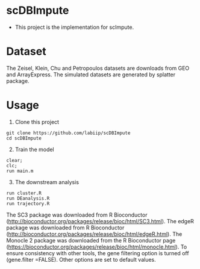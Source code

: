 # scDBImpute
* This project is the implementation for scImpute.
  
# Dataset
The Zeisel, Klein, Chu and Petropoulos datasets are downloads from GEO and ArrayExpress.
The simulated datasets are generated by splatter package.

# Usage

1. Clone this project
```
git clone https://github.com/labiip/scDBImpute
cd scDBImpute
```

2. Train the model
```
clear;
clc;
run main.m
```

3. The downstream analysis
```
run cluster.R
run DEanalysis.R
run trajectory.R
```

The SC3 package was downloaded from R Bioconductor (http://bioconductor.org/packages/release/bioc/html/SC3.html).
The edgeR package was downloaded from R Bioconductor (http://bioconductor.org/packages/release/bioc/html/edgeR.html).
The Monocle 2 package was downloaded from the R Bioconductor page (https://bioconductor.org/packages/release/bioc/html/monocle.html). 
To ensure consistency with other tools, the gene filtering option is turned off (gene.filter =FALSE). Other options are set to default values.
